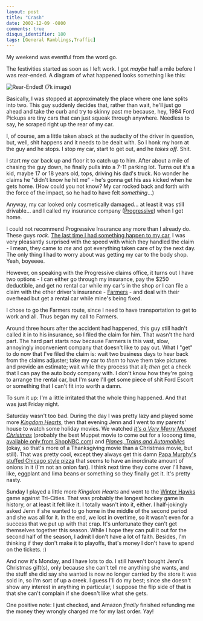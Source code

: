 ```yaml
---
layout: post
title: "Crash"
date: 2002-12-09 -0800
comments: true
disqus_identifier: 180
tags: [General Ramblings,Traffic]
---
```

My weekend was eventful from the word go.
 
 The festivities started as soon as I left work. I got *maybe* half a
mile before I was rear-ended. A diagram of what happened looks something
like this:
 
 ![Rear-Ended! (7k
image)](https://hyqi8g.dm2302.livefilestore.com/y2pqelAUv8ACsoWi3_ciz10vYV4firJ_oocD3NWwVTXEPc1mtw83-1U-OqZsCT-rQdnAQShW7feqFDROeFjAnOU-8LzSjc6ShdiGAQJmC24Q7g/20021209rearend.gif?psid=1)
 
 Basically, I was stopped at approximately the place where one lane
splits into two. This guy suddenly decides that, rather than wait, he'll
just go ahead and take the curb and try to skinny past me because, hey,
1984 Ford Pickups are tiny cars that can just squeak through anywhere.
Needless to say, he scraped right up the rear of my car.
 
 I, of course, am a little taken aback at the audacity of the driver in
question, but, well, shit happens and it needs to be dealt with. So I
honk my horn at the guy and he stops. I stop my car, start to get out,
and he *takes off*. Shit.
 
 I start my car back up and floor it to catch up to him. After about a
mile of chasing the guy down, he finally pulls into a 7-11 parking lot.
Turns out it's a kid, maybe 17 or 18 years old, tops, driving his dad's
truck. No wonder he claims he "didn't know he hit me" - he's gonna get
his ass kicked when he gets home. (How could you not know? My car rocked
back and forth with the force of the impact, so he had to have felt
*something*...)
 
 Anyway, my car looked only cosmetically damaged... at least it was
still drivable... and I called my insurance company
([Progressive](http://www.progressive.com)) when I got home.
 
 I could not recommend Progressive Insurance any more than I already do.
These guys *rock*. [The last time I had something happen to my
car](/archive/2002/03/04/punk-bitch-keyers.aspx), I was very pleasantly
surprised with the speed with which they handled the claim - I mean,
they came *to me* and got everything taken care of by the next day. The
only thing I had to worry about was getting my car to the body shop.
Yeah, boyeeee.
 
 However, on speaking with the Progressive claims office, it turns out I
have two options - I can either go through my insurance, pay the \$250
deductible, and get no rental car while my car's in the shop *or* I can
file a claim with the other driver's insurance -
[Farmers](http://www.farmers.com/) - and deal with their overhead but
get a rental car while mine's being fixed.
 
 I chose to go the Farmers route, since I need to have transportation to
get to work and all. Thus began my call to Farmers.
 
 Around three hours after the accident had happened, this guy still
hadn't called it in to his insurance, so I filed the claim for him. That
wasn't the hard part. The hard part starts now because Farmers is this
vast, slow, annoyingly inconvenient company that doesn't like to pay
out. What I "get" to do now that I've filed the claim is: wait two
business days to hear back from the claims adjuster; take my car to
*them* to have them take pictures and provide an estimate; wait while
they process that all; *then* get a check that I can pay the auto body
company with. I don't know how they're going to arrange the rental car,
but I'm sure I'll get some piece of shit Ford Escort or something that I
can't fit into worth a damn.
 
 To sum it up: I'm a little irritated that the whole thing happened. And
that was just Friday night.
 
 Saturday wasn't too bad. During the day I was pretty lazy and played
some more [*Kingdom
Hearts*](http://www.amazon.com/exec/obidos/ASIN/B000066TS5/mhsvortex),
then that evening Jenn and I went to my parents' house to watch some
holiday movies. We watched [*It's a Very Merry Muppet
Christmas*](http://us.imdb.com/Title?0329737) (probably the best Muppet
movie to come out for a loooong time, [available only from
ShopNBC.com](http://www.shopnbc.com/famdetail.asp?familyid=n60242&track=-20201))
and [*Planes, Trains and
Automobiles*](http://www.amazon.com/exec/obidos/ASIN/B00003CXC0/mhsvortex)
(okay, so that's more of a Thanksgiving movie than a Christmas movie,
but still). That was pretty cool, except they always get this damn [Papa
Murphy's stuffed Chicago style
pizza](http://www.papamurphys.com/our_menu_stuffed_pizzas.htm) that
seems to have an inordinate amount of onions in it (I'm not an onion
fan). I think next time they come over I'll have, like, eggplant and
lima beans or something so they finally get it. It's pretty nasty.
 
 Sunday I played a little more *Kingdom Hearts* and went to the [Winter
Hawks](http://www.winterhawks.com) game against Tri-Cities. That was
probably the longest hockey game in history, or at least it felt like
it. I totally wasn't into it, either. I half-jokingly asked Jenn if she
wanted to go home in the middle of the second period and she was all for
it. In the end, we lost in overtime, so it wasn't even for a success
that we put up with that crap. It's unfortunate they can't get
themselves together this season. While I hope they can pull it out for
the second half of the season, I admit I don't have a lot of faith.
Besides, I'm thinking if they don't make it to playoffs, that's money I
don't have to spend on the tickets. :)
 
 And now it's Monday, and I have lots to do. I still haven't bought
Jenn's Christmas gift(s), only because she can't tell me anything she
wants, and the stuff she did say she wanted is now no longer carried by
the store it was sold in, so I'm sort of up a creek. I guess I'll do my
best; since she doesn't show any interest in anything in particular, I
suppose the flip side of that is that she can't complain if she doesn't
like what she gets.
 
 One positive note: I just checked, and Amazon *finally* finished
refunding me the money they wrongly charged me for my last order. Yay!
